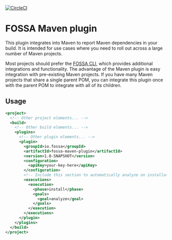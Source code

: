 [![CircleCI](https://circleci.com/gh/fossas/fossa-maven-plugin.svg?style=svg)](https://circleci.com/gh/fossas/fossa-maven-plugin)

# FOSSA Maven plugin

This plugin integrates into Maven to report Maven dependencies in your build. It
is intended for use cases where you need to roll out across a large number
of Maven projects.

Most projects should prefer the [FOSSA CLI](https://github.com/fossas/fossa-cli),
which provides additional integrations and functionality. The advantage of the
Maven plugin is easy integration with pre-existing Maven projects. If you have
many Maven projects that share a single parent POM, you can integrate this
plugin once with the parent POM to integrate with all of its children.

## Usage

```xml
<project>
  <!-- Other project elements... -->
  <build>
    <!-- Other build elements... -->
    <plugins>
      <!-- Other plugin elements... -->
      <plugin>
        <groupId>io.fossa</groupId>
        <artifactId>fossa-maven-plugin</artifactId>
        <version>1.0-SNAPSHOT</version>
        <configuration>
          <apiKey>your-key-here</apiKey>
        </configuration>
        <!-- Include this section to automatically analyze on installation. -->
        <executions>
          <execution>
            <phase>install</phase>
            <goals>
              <goal>analyze</goal>
            </goals>
          </execution>
        </executions>
      </plugin>
    </plugins>
  </build>
</project>
```
